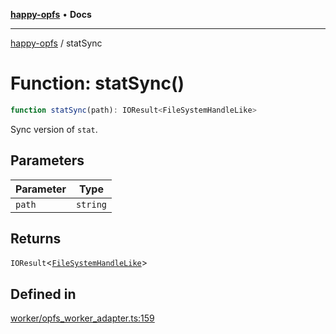 [**happy-opfs**](../README.md) • **Docs**

***

[happy-opfs](../README.md) / statSync

# Function: statSync()

```ts
function statSync(path): IOResult<FileSystemHandleLike>
```

Sync version of `stat`.

## Parameters

| Parameter | Type |
| ------ | ------ |
| `path` | `string` |

## Returns

`IOResult`\<[`FileSystemHandleLike`](../interfaces/FileSystemHandleLike.md)\>

## Defined in

[worker/opfs\_worker\_adapter.ts:159](https://github.com/JiangJie/happy-opfs/blob/41bfb9280ee562c4a8708809308f96d116edb112/src/worker/opfs_worker_adapter.ts#L159)
